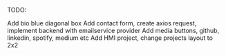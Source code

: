 TODO:

Add bio blue diagonal box
Add contact form, create axios request, implement backend with emailservice provider
Add media buttons, github, linkedin, spotify, medium etc
Add HMI project, change projects layout to 2x2
